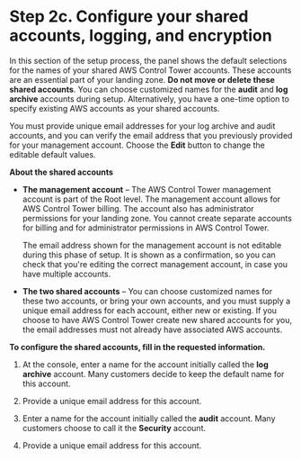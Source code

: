 # Step 2c\. Configure your shared accounts, logging, and encryption<a name="configure-shared-accounts"></a>

In this section of the setup process, the panel shows the default selections for the names of your shared AWS Control Tower accounts\. These accounts are an essential part of your landing zone\. **Do not move or delete these shared accounts**\. You can choose customized names for the **audit** and **log archive** accounts during setup\. Alternatively, you have a one\-time option to specify existing AWS accounts as your shared accounts\.

You must provide unique email addresses for your log archive and audit accounts, and you can verify the email address that you previously provided for your management account\. Choose the **Edit** button to change the editable default values\.

**About the shared accounts**
+ **The management account** – The AWS Control Tower management account is part of the Root level\. The management account allows for AWS Control Tower billing\. The account also has administrator permissions for your landing zone\. You cannot create separate accounts for billing and for administrator permissions in AWS Control Tower\.

  The email address shown for the management account is not editable during this phase of setup\. It is shown as a confirmation, so you can check that you're editing the correct management account, in case you have multiple accounts\.
+  **The two shared accounts** – You can choose customized names for these two accounts, or bring your own accounts, and you must supply a unique email address for each account, either new or existing\. If you choose to have AWS Control Tower create new shared accounts for you, the email addresses must not already have associated AWS accounts\.

**To configure the shared accounts, fill in the requested information\.**

1. At the console, enter a name for the account initially called the **log archive** account\. Many customers decide to keep the default name for this account\.

1. Provide a unique email address for this account\.

1. Enter a name for the account initially called the **audit** account\. Many customers choose to call it the **Security** account\.

1. Provide a unique email address for this account\.
